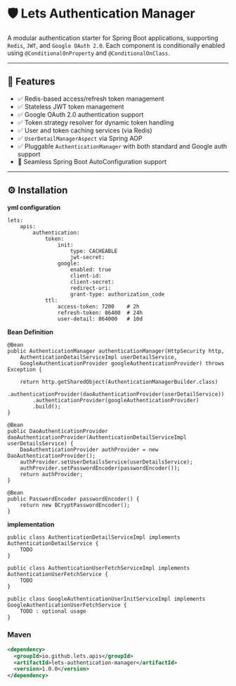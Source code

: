# 🛡️ Lets Authentication Manager

A modular authentication starter for Spring Boot applications, supporting `Redis`, `JWT`, and `Google OAuth 2.0`. Each component is conditionally enabled using `@ConditionalOnProperty` and `@ConditionalOnClass`.

---

## 🚀 Features

- ✅ Redis-based access/refresh token management
- ✅ Stateless JWT token management
- ✅ Google OAuth 2.0 authentication support
- ✅ Token strategy resolver for dynamic token handling
- ✅ User and token caching services (via Redis)
- ✅ `UserDetailManagerAspect` via Spring AOP
- ✅ Pluggable `AuthenticationManager` with both standard and Google auth support
- 🔌 Seamless Spring Boot AutoConfiguration support

---

## ⚙️ Installation

**yml configuration**


    lets:
        apis:
            authentication:
                token:
                    init:
                        type: CACHEABLE
                        jwt-secret:
                    google:
                        enabled: true
                        client-id:
                        client-secret:
                        redirect-uri:
                        grant-type: authorization_code
                ttl:
                    access-token: 7200    # 2h
                    refresh-token: 86400  # 24h
                    user-detail: 864000   # 10d


**Bean Definition**


    @Bean
    public AuthenticationManager authenticationManager(HttpSecurity http,
        AuthenticationDetailServiceImpl userDetailService,
        GoogleAuthenticationProvider googleAuthenticationProvider) throws Exception {

        return http.getSharedObject(AuthenticationManagerBuilder.class)
            .authenticationProvider(daoAuthenticationProvider(userDetailService))
            .authenticationProvider(googleAuthenticationProvider)
            .build();
    }

    @Bean
    public DaoAuthenticationProvider daoAuthenticationProvider(AuthenticationDetailServiceImpl userDetailsService) {
        DaoAuthenticationProvider authProvider = new DaoAuthenticationProvider();
        authProvider.setUserDetailsService(userDetailsService);
        authProvider.setPasswordEncoder(passwordEncoder());
        return authProvider;
    }
    
    @Bean
    public PasswordEncoder passwordEncoder() {
        return new BCryptPasswordEncoder();
    }

**implementation**

    public class AuthenticationDetailServiceImpl implements AuthenticationDetailService {
        TODO
    }

    public class AuthenticationUserFetchServiceImpl implements AuthenticationUserFetchService {
        TODO
    }

    public class GoogleAuthenticationUserInitServiceImpl implements GoogleAuthenticationUserFetchService {
        TODO : optional usage
    }

### Maven

```xml
<dependency>
  <groupId>io.github.lets.apis</groupId>
  <artifactId>lets-authentication-manager</artifactId>
  <version>1.0.0</version>
</dependency>
